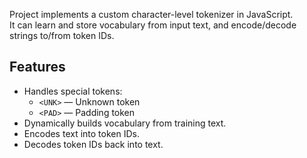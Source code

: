 
Project implements a custom character-level tokenizer in JavaScript.  
It can learn and store vocabulary from input text, and encode/decode strings to/from token IDs.

## Features
- Handles special tokens:
  - `<UNK>` — Unknown token
  - `<PAD>` — Padding token
- Dynamically builds vocabulary from training text.
- Encodes text into token IDs.
- Decodes token IDs back into text.
